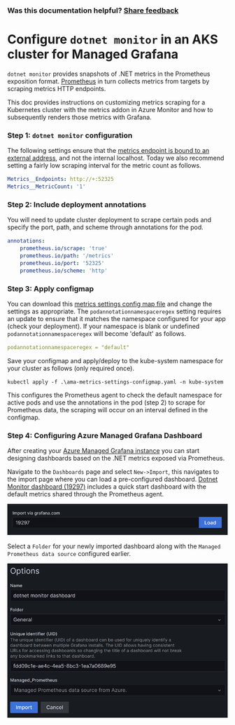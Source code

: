 ### Was this documentation helpful? [Share feedback](https://www.research.net/r/DGDQWXH?src=documentation%2Flocalmachine)

# Configure `dotnet monitor` in an AKS cluster for Managed Grafana

`dotnet monitor` provides snapshots of .NET metrics in the Prometheus exposition format. [Prometheus](https://prometheus.io/docs/introduction/overview/) in turn collects metrics from targets by scraping metrics HTTP endpoints.

This doc provides instructions on customizing metrics scraping for a Kubernetes cluster with the metrics addon in Azure Monitor and how to subsequently renders those metrics with Grafana.

### Step 1: `dotnet monitor` configuration

The following settings ensure that the [metrics endpoint is bound to an external address](https://github.com/dotnet/dotnet-monitor/blob/main/documentation/configuration/metrics-configuration.md#metrics-urls), and not the internal localhost. Today we also recommend setting a fairly low scraping interval for the metric count as follows.

```yaml
Metrics__Endpoints: http://+:52325
Metrics__MetricCount: '1'
```

### Step 2: Include deployment annotations
You will need to update cluster deployment to scrape certain pods and specify the port, path, and scheme through annotations for the pod.

```yaml
annotations:
    prometheus.io/scrape: 'true'
    prometheus.io/path: '/metrics'
    prometheus.io/port: '52325'
    prometheus.io/scheme: 'http'
```

### Step 3: Apply configmap

You can download this [metrics settings config map file](https://github.com/Azure/prometheus-collector/blob/main/otelcollector/configmaps/ama-metrics-settings-configmap.yaml) and change the settings as appropriate. The `podannotationnamespaceregex` setting requires an update to ensure that it matches the namespace configured for your app (check your deployment). If your namespace is blank or undefined `podannotationnamespaceregex` will become 'default' as follows.

```yaml
podannotationnamespaceregex = "default"
```

Save your configmap and apply/deploy to the kube-system namespace for your cluster as follows (only required once).

```shell
kubectl apply -f .\ama-metrics-settings-configmap.yaml -n kube-system
```

This configures the Prometheus agent to check the default namespace for active pods and use the annotations in the pod (step 2) to scrape for Prometheus data, the scraping will occur on an interval defined in the configmap.

### Step 4: Configuring Azure Managed Grafana Dashboard

After creating your [Azure Managed Grafana instance](https://learn.microsoft.com/en-us/azure/managed-grafana/quickstart-managed-grafana-portal) you can start designing dashboards based on the .NET metrics exposed via Prometheus.

Navigate to the `Dashboards` page and select `New->Import`, this navigates to the import page where you can load a pre-configured dashboard. [Dotnet Monitor dashboard (19297)](https://grafana.com/grafana/dashboards/19297-dotnet-monitor-dashboard/) includes a quick start dashboard with the default metrics shared through the Prometheus agent.

![Import to the Grafana dashboard](./grafana-import-dashboard.png "Import to the Grafana dashboard")

Select a `Folder` for your newly imported dashboard along with the `Managed Prometheus data source` configured earlier.

![Managed Prometheus data source](./grafana-import-dashboard-name-folder-id.png "Managed Prometheus data source")
